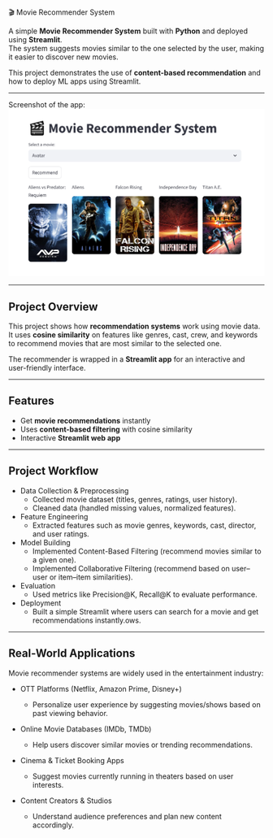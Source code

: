  🎬 Movie Recommender System

A simple **Movie Recommender System** built with **Python** and deployed using **Streamlit**.  
The system suggests movies similar to the one selected by the user, making it easier to discover new movies.  

This project demonstrates the use of **content-based recommendation** and how to deploy ML apps using Streamlit.

---


 Screenshot of the app:  
![App Screenshot](Capture....PNG)


---

##  Project Overview

This project shows how **recommendation systems** work using movie data.  
It uses **cosine similarity** on features like genres, cast, crew, and keywords to recommend movies that are most similar to the selected one.  

The recommender is wrapped in a **Streamlit app** for an interactive and user-friendly interface.

---

##  Features

-  Get **movie recommendations** instantly  
-  Uses **content-based filtering** with cosine similarity  
-  Interactive **Streamlit web app**  
  

---

## Project Workflow

- Data Collection & Preprocessing
   - Collected movie dataset (titles, genres, ratings, user history).
   - Cleaned data (handled missing values, normalized features).
- Feature Engineering
   - Extracted features such as movie genres, keywords, cast, director, and user ratings.
- Model Building
   - Implemented Content-Based Filtering (recommend movies similar to a given one).
   - Implemented Collaborative Filtering (recommend based on user–user or item–item similarities).
- Evaluation
   - Used metrics like Precision@K, Recall@K to evaluate performance.
- Deployment
   - Built a simple Streamlit where users can search for a movie and get recommendations instantly.ows.

---

## Real-World Applications

Movie recommender systems are widely used in the entertainment industry:

- OTT Platforms (Netflix, Amazon Prime, Disney+)
   - Personalize user experience by suggesting movies/shows based on past viewing behavior.

- Online Movie Databases (IMDb, TMDb)
   - Help users discover similar movies or trending recommendations.

- Cinema & Ticket Booking Apps
   - Suggest movies currently running in theaters based on user interests.

- Content Creators & Studios  
   - Understand audience preferences and plan new content accordingly.
